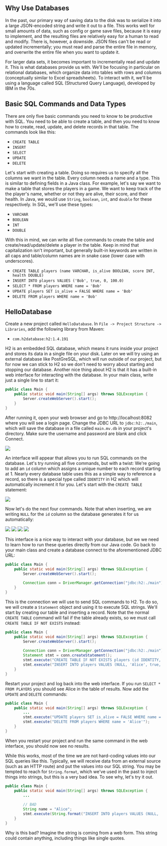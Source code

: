 ## Why Use Databases

In the past, our primary way of saving data to the disk was to serialize it into a large JSON-encoded string and write it out to a file. This works well for small amounts of data, such as config or game save files, because it is easy to implement, and the resulting files are relatively easy for a human to read and modify. There is, however, a downside. JSON files can't be read or updated incrementally; you must read and parse the entire file in memory, and overwrite the entire file when you want to update it.

For larger data sets, it becomes important to incrementally read and update it. This is what databases provide us with. We'll be focusing in particular on relational databases, which organize data into tables with rows and columns (conceptually similar to Excel spreadsheets). To interact with it, we'll be using a language called SQL (Structured Query Language), developed by IBM in the 70s.

## Basic SQL Commands and Data Types

There are only five basic commands you need to know to be productive with SQL. You need to be able to create a table, and then you need to know how to create, read, update, and delete records in that table. The commands look like this:

* `CREATE TABLE`
* `INSERT`
* `SELECT`
* `UPDATE`
* `DELETE`

Let's start with creating a table. Doing so requires us to specify all the columns we want in the table. Every column needs a name and a type. This is similar to defining fields in a Java class. For example, let's say we want to make a table that stores the players in a game. We want to keep track of the the player's name, whether or not they are alive, their score, and their health. In Java, we would use `String`, `boolean`, `int`, and `double` for these respectively. In SQL, we'll use these types:

* `VARCHAR`
* `BOOLEAN`
* `INT`
* `DOUBLE`

With this in mind, we can write all five commands to create the table and create/read/update/delete a player in the table. Keep in mind that capitalization isn't important, but generally built-in keywords are written in all caps and table/column names are in snake case (lower case with underscores).

* `CREATE TABLE players (name VARCHAR, is_alive BOOLEAN, score INT, health DOUBLE)`
* `INSERT INTO players VALUES ('Bob', true, 0, 100.0)`
* `SELECT * FROM players WHERE name = 'Bob'`
* `UPDATE players SET is_alive = FALSE WHERE name = 'Bob'`
* `DELETE FROM players WHERE name = 'Bob'`

## HelloDatabase

Create a new project called `HelloDatabase`. In `File -> Project Structure -> Libraries`, add the following library from Maven:

* `com.h2database:h2:1.4.191`

H2 is an embedded SQL database, which means it runs inside your project and stores its data in a single file on your disk. Later on we will try using an external database like PostGreSQL, which will run outside of our project, but for now we can stick to H2 so we don't need to worry about starting and stopping our database. Another nice thing about H2 is that it has a built-in web interface for interacting with the database. In your main class, write just a single line to start it:

```java
public class Main {
    public static void main(String[] args) throws SQLException {
        Server.createWebServer().start();
    }
}
```

After running it, open your web browser and go to http://localhost:8082 where you will see a login page. Change the JDBC URL to `jdbc:h2:./main`, which will save the database in a file called `main.mv.db` in your project's directory. Make sure the username and password are blank and click Connect.

![](https://raw.githubusercontent.com/oakes/java-assignments/master/curriculum/assets/sql-basics-1.png)

An interface will appear that allows you to run SQL commands on the database. Let's try running all five commands, but with a twist: We're going to add an `id` column which assigns a unique number to each record starting at 1. Nearly every database table uses this as a simple way to reference a record, so there is a special type called `IDENTITY` in H2 which will automatically increment it for you. Let's start with the `CREATE TABLE` statement:

![](https://raw.githubusercontent.com/oakes/java-assignments/master/curriculum/assets/sql-basics-2.png)

Now let's do the next four commands. Note that when inserting, we are writing `NULL` for the `id` column so the database generates it for us automatically:

![](https://raw.githubusercontent.com/oakes/java-assignments/master/curriculum/assets/sql-basics-3.png)
![](https://raw.githubusercontent.com/oakes/java-assignments/master/curriculum/assets/sql-basics-4.png)
![](https://raw.githubusercontent.com/oakes/java-assignments/master/curriculum/assets/sql-basics-5.png)
![](https://raw.githubusercontent.com/oakes/java-assignments/master/curriculum/assets/sql-basics-6.png)

This interface is a nice way to interact with your database, but we we need to learn how to run these queries directly from our Java code. Go back to your main class and create a database connect to the aforementioned JDBC URL:

```java
public class Main {
    public static void main(String[] args) throws SQLException {
        Server.createWebServer().start();
        
        Connection conn = DriverManager.getConnection("jdbc:h2:./main");
    }
}
```

This is the connection we will use to send SQL commands to H2. To do so, we will create a `Statement` object and using it to execute SQL strings. We'll start by creating our table and inserting a record. Note that the normal `CREATE TABLE` command will fail if the table already exists, so we must call `CREATE TABLE IF NOT EXISTS` instead:

```java
public class Main {
    public static void main(String[] args) throws SQLException {
        Server.createWebServer().start();
        
        Connection conn = DriverManager.getConnection("jdbc:h2:./main");
        Statement stmt = conn.createStatement();
        stmt.execute("CREATE TABLE IF NOT EXISTS players (id IDENTITY, name VARCHAR, is_alive BOOLEAN, score INT, health DOUBLE)");
        stmt.execute("INSERT INTO players VALUES (NULL, 'Alice', true, 0, 100.0)");
    }
}
```

Restart your project and log back into the web interface. If you run `SELECT * FROM PLAYERS` you should see Alice in the table of results. Now add the `UPDATE` and `DELETE` commands:

```java
public class Main {
    public static void main(String[] args) throws SQLException {
        ...
        stmt.execute("UPDATE players SET is_alive = FALSE WHERE name = 'Alice'");
        stmt.execute("DELETE FROM players WHERE name = 'Alice'");
    }
}
```

When you restart your project and run the same command in the web interface, you should now see no results.

While this works, most of the time we are not hard-coding values into our SQL queries like this. Typically, we will receive data from an external source (such as an HTTP route) and put the values into our SQL string. You may be tempted to reach for `String.format`, which we've used in the past to inject things into strings, but this is a very bad idea. To see why, let's try it out.

```java
public class Main {
    public static void main(String[] args) throws SQLException {
        ...
        
        // BAD
        String name = "Alice";
        stmt.execute(String.format("INSERT INTO players VALUES (NULL, '%s', true, 0, 100.0)", name));
    }
}
```

Why is this bad? Imagine the string is coming from a web form. This string could contain anything, including things like single quotes.
